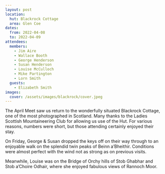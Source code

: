 ```yaml
---
layout: post
location:
  hut: Blackrock Cottage
  area: Glen Coe
dates:
  from: 2022-04-08
  to: 2022-04-09
attendees:
  members:
    - Jim Aire
    - Wallace Booth
    - George Henderson
    - Susan Henderson
    - Louise McCulloch
    - Mike Partington
    - Lorn Smith
  guests:
    - Elizabeth Smith
images:
  cover: /assets/images/blackrock/cover.jpeg
---
```


The April Meet saw us return to the wonderfully situated Blackrock Cottage, one of the most photographed in Scotland. Many thanks to the Ladies Scottish Mountaineering Club for allowing us use of the Hut. For various reasons, numbers were short, but those attending certainly enjoyed their stay.

On Friday, George & Susan dropped the keys off on their way through to an enjoyable walk on the splendid twin peaks of Beinn a’Bheithir. Conditions were almost perfect with the wind not as strong as on previous visits.

Meanwhile, Louise was on the Bridge of Orchy hills of Stob Ghabhar and Stob a’Choire Odhair, where she enjoyed fabulous views of Rannoch Moor.
